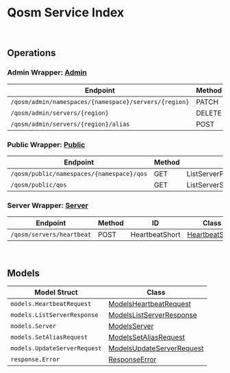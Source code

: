 [//]: # (Code generated. DO NOT EDIT.)

# Qosm Service Index

&nbsp;

## Operations

### Admin Wrapper:  [Admin](../../qosm-sdk/pkg/wrapper_admin.go)
| Endpoint | Method | ID | Class | Wrapper | Example |
|---|---|---|---|---|---|
| `/qosm/admin/namespaces/{namespace}/servers/{region}` | PATCH | UpdateServerConfigShort | [UpdateServerConfigShort](../../qosm-sdk/pkg/qosmclient/admin/admin_client.go) | [UpdateServerConfigShort](../../qosm-sdk/pkg/wrapper_admin.go) | [UpdateServerConfigShort](../../samples/cli/cmd/qosm/admin/updateServerConfig.go) |
| `/qosm/admin/servers/{region}` | DELETE | DeleteServerShort | [DeleteServerShort](../../qosm-sdk/pkg/qosmclient/admin/admin_client.go) | [DeleteServerShort](../../qosm-sdk/pkg/wrapper_admin.go) | [DeleteServerShort](../../samples/cli/cmd/qosm/admin/deleteServer.go) |
| `/qosm/admin/servers/{region}/alias` | POST | SetServerAliasShort | [SetServerAliasShort](../../qosm-sdk/pkg/qosmclient/admin/admin_client.go) | [SetServerAliasShort](../../qosm-sdk/pkg/wrapper_admin.go) | [SetServerAliasShort](../../samples/cli/cmd/qosm/admin/setServerAlias.go) |

### Public Wrapper:  [Public](../../qosm-sdk/pkg/wrapper_public.go)
| Endpoint | Method | ID | Class | Wrapper | Example |
|---|---|---|---|---|---|
| `/qosm/public/namespaces/{namespace}/qos` | GET | ListServerPerNamespaceShort | [ListServerPerNamespaceShort](../../qosm-sdk/pkg/qosmclient/public/public_client.go) | [ListServerPerNamespaceShort](../../qosm-sdk/pkg/wrapper_public.go) | [ListServerPerNamespaceShort](../../samples/cli/cmd/qosm/public/listServerPerNamespace.go) |
| `/qosm/public/qos` | GET | ListServerShort | [ListServerShort](../../qosm-sdk/pkg/qosmclient/public/public_client.go) | [ListServerShort](../../qosm-sdk/pkg/wrapper_public.go) | [ListServerShort](../../samples/cli/cmd/qosm/public/listServer.go) |

### Server Wrapper:  [Server](../../qosm-sdk/pkg/wrapper_server.go)
| Endpoint | Method | ID | Class | Wrapper | Example |
|---|---|---|---|---|---|
| `/qosm/servers/heartbeat` | POST | HeartbeatShort | [HeartbeatShort](../../qosm-sdk/pkg/qosmclient/server/server_client.go) | [HeartbeatShort](../../qosm-sdk/pkg/wrapper_server.go) | [HeartbeatShort](../../samples/cli/cmd/qosm/server/heartbeat.go) |


&nbsp;  

## Models

| Model Struct | Class |
|---|---|
| `models.HeartbeatRequest` | [ModelsHeartbeatRequest ](../../qosm-sdk/pkg/qosmclientmodels/models_heartbeat_request.go) |
| `models.ListServerResponse` | [ModelsListServerResponse ](../../qosm-sdk/pkg/qosmclientmodels/models_list_server_response.go) |
| `models.Server` | [ModelsServer ](../../qosm-sdk/pkg/qosmclientmodels/models_server.go) |
| `models.SetAliasRequest` | [ModelsSetAliasRequest ](../../qosm-sdk/pkg/qosmclientmodels/models_set_alias_request.go) |
| `models.UpdateServerRequest` | [ModelsUpdateServerRequest ](../../qosm-sdk/pkg/qosmclientmodels/models_update_server_request.go) |
| `response.Error` | [ResponseError ](../../qosm-sdk/pkg/qosmclientmodels/response_error.go) |
